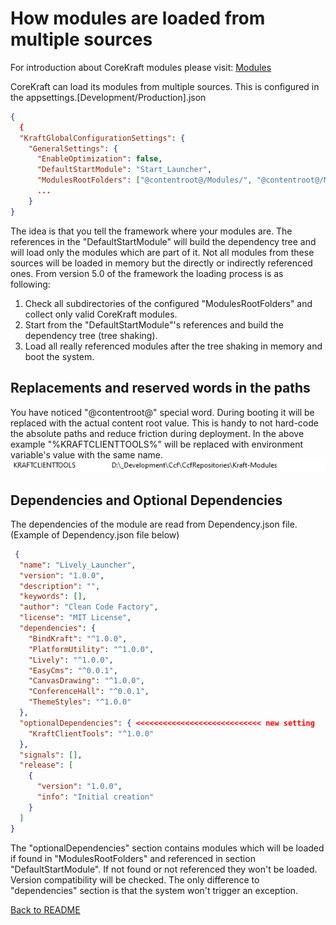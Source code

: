 <!-- header
{
    "title": "Multiple module sources",
    "keywords": [ "modules", "override", "app.settings", "roots", "sources" ]
}
-->
# How modules are loaded from multiple sources #
For introduction about CoreKraft modules please visit: [Modules](Documentation/02.Learn_CoreKraft/03.Modules/modules.md)

CoreKraft can load its modules from multiple sources. This is configured in the appsettings.[Development/Production].json
```json
{
  {
  "KraftGlobalConfigurationSettings": {
    "GeneralSettings": {
      "EnableOptimization": false,
      "DefaultStartModule": "Start_Launcher",
      "ModulesRootFolders": ["@contentroot@/Modules/", "@contentroot@/Modules2/","%KRAFTCLIENTTOOLS%"]
      ...
    }
}
```

The idea is that you tell the framework where your modules are. The references in the "DefaultStartModule" will build the dependency tree and will load only the modules which are part of it. Not all modules from these sources will be loaded in memory but the directly or indirectly referenced ones. 
From version 5.0 of the framework the loading process is as following:
1. Check all subdirectories of the configured "ModulesRootFolders" and collect only valid CoreKraft modules.
2. Start from the "DefaultStartModule"'s references and build the dependency tree (tree shaking).
3. Load all really referenced modules after the tree shaking in memory and boot the system.

## Replacements and reserved words in the paths
You have noticed "@contentroot@" special word. During booting it will be replaced with the actual content root value. This is handy to not hard-code the absolute paths and reduce friction during deployment.
In the above example "%KRAFTCLIENTTOOLS%" will be replaced with environment variable's value with the same name.
![Environment variables](../../Images/Environment_Variables.png)

## Dependencies and Optional Dependencies
 The dependencies of the module are read from Dependency.json file. (Example of Dependency.json file below)

```json
 {
  "name": "Lively_Launcher",
  "version": "1.0.0",
  "description": "",
  "keywords": [],
  "author": "Clean Code Factory",
  "license": "MIT License",
  "dependencies": {
    "BindKraft": "^1.0.0",
    "PlatformUtility": "^1.0.0",
    "Lively": "^1.0.0",
    "EasyCms": "^0.0.1",
    "CanvasDrawing": "^1.0.0",
    "ConferenceHall": "^0.0.1",
    "ThemeStyles": "^1.0.0"
  },
  "optionalDependencies": { <<<<<<<<<<<<<<<<<<<<<<<<<<<< new setting
    "KraftClientTools": "^1.0.0"
  },
  "signals": [],
  "release": [
    {
      "version": "1.0.0",
      "info": "Initial creation"
    }
  ]
}
```
The "optionalDependencies" section contains modules which will be loaded if found in "ModulesRootFolders" and referenced in section "DefaultStartModule". If not found or not referenced they won't be loaded. Version compatibility will be checked. The only difference to "dependencies" section is that the system won't trigger an exception.


[Back to README](../../../README.md)